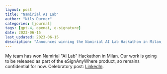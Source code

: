 ```yaml
---
layout: post
title: "Namirial AI Lab"
author: "Nils Durner"
categories: [journal]
tags: [gpt-4, openai, e-signature]
date: 2023-06-15
last_updated: 2023-06-15
description: "Announces winning the Namirial AI Lab Hackathon in Milan, describes upcoming integration into the eSignAnyWhere product, and links to celebratory LinkedIn post."
---
```


My team has won [Namirial](https://namirial.com/) "AI Lab" Hackathon in Milan. Our work is going to be released as part of the eSignAnyWhere product, so remains confidential for now. Celebratory post: [LinkedIn](https://www.linkedin.com/posts/nilsdurner_gpt4-gpt-activity-7077654613138583553-Sdxt?utm_source=share&utm_medium=member_desktop).